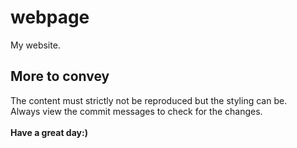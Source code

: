 # webpage
My website.
## More to convey
The content must strictly not be reproduced but the styling can be.
<br>
Always view the commit messages to check for the changes.
<br>
<br>
<b>Have a great day:)</b>
